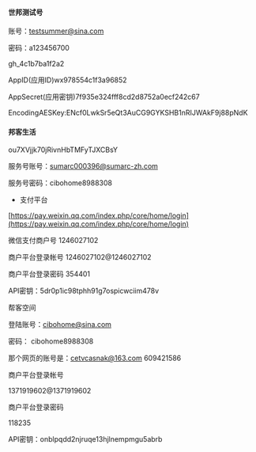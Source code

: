 #### 世邦测试号

账号：testsummer@sina.com

密码：a123456700

gh\_4c1b7ba1f2a2

AppID\(应用ID\)wx978554c1f3a96852

AppSecret\(应用密钥\)7f935e324fff8cd2d8752a0ecf242c67

EncodingAESKey:ENcf0LwkSr5eQt3AuCG9GYKSHB1nRIJWAkF9j88pNdK

#### 邦客生活

ou7XVjjk70jRivnHbTMFyTJXCBsY

服务号账号：sumarc000396@sumarc-zh.com

服务号密码：cibohome8988308

* 支付平台

[https://pay.weixin.qq.com/index.php/core/home/login](https://pay.weixin.qq.com/index.php/core/home/login)

微信支付商户号    1246027102

商户平台登录帐号    1246027102@1246027102

商户平台登录密码    354401

API密钥：5dr0p1ic98tphh91g7ospicwciim478v



帮客空间

登陆账号：cibohome@sina.com

密码： cibohome8988308

那个网页的账号是：cetvcasnak@163.com   609421586

商户平台登录帐号

 1371919602@1371919602 

商户平台登录密码

 118235 

API密钥：onblpqdd2njruqe13hjlnempmgu5abrb 

